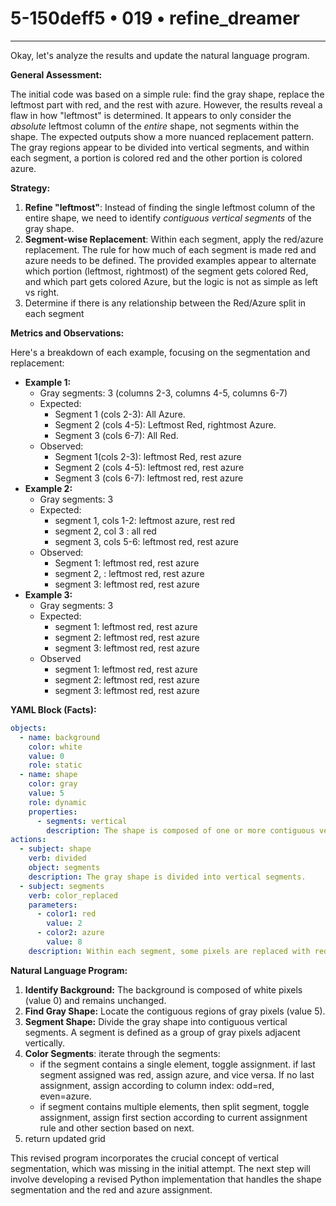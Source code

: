 # 5-150deff5 • 019 • refine_dreamer

---
Okay, let's analyze the results and update the natural language program.

**General Assessment:**

The initial code was based on a simple rule: find the gray shape, replace the leftmost part with red, and the rest with azure. However, the results reveal a flaw in how "leftmost" is determined. It appears to only consider the *absolute* leftmost column of the *entire* shape, not segments within the shape. The expected outputs show a more nuanced replacement pattern. The gray regions appear to be divided into vertical segments, and within each segment, a portion is colored red and the other portion is colored azure.

**Strategy:**

1.  **Refine "leftmost"**: Instead of finding the single leftmost column of the entire shape, we need to identify *contiguous vertical segments* of the gray shape.
2.  **Segment-wise Replacement**: Within each segment, apply the red/azure replacement. The rule for how much of each segment is made red and azure needs to be defined. The provided examples appear to alternate which portion (leftmost, rightmost) of the segment gets colored Red, and which part gets colored Azure, but the logic is not as simple as left vs right.
3. Determine if there is any relationship between the Red/Azure split in each
   segment

**Metrics and Observations:**

Here's a breakdown of each example, focusing on the segmentation and replacement:

*   **Example 1:**
    *   Gray segments: 3 (columns 2-3, columns 4-5, columns 6-7)
    *   Expected:
        *   Segment 1 (cols 2-3): All Azure.
        *   Segment 2 (cols 4-5): Leftmost Red, rightmost Azure.
        *   Segment 3 (cols 6-7): All Red.
    *   Observed:
        *   Segment 1(cols 2-3): leftmost Red, rest azure
        *   Segment 2 (cols 4-5): leftmost red, rest azure
        *   Segment 3 (cols 6-7): leftmost red, rest azure
*   **Example 2:**
    *   Gray segments: 3
    *   Expected:
        * segment 1, cols 1-2: leftmost azure, rest red
        * segment 2, col 3 : all red
        * segment 3, cols 5-6: leftmost red, rest azure
    * Observed:
        *   Segment 1: leftmost red, rest azure
        * segment 2, : leftmost red, rest azure
        * segment 3: leftmost red, rest azure
*   **Example 3:**
    * Gray segments: 3
    * Expected:
        * segment 1: leftmost red, rest azure
        * segment 2: leftmost red, rest azure
        * segment 3: leftmost red, rest azure
    * Observed
        * segment 1: leftmost red, rest azure
        * segment 2: leftmost red, rest azure
        * segment 3: leftmost red, rest azure

**YAML Block (Facts):**

```yaml
objects:
  - name: background
    color: white
    value: 0
    role: static
  - name: shape
    color: gray
    value: 5
    role: dynamic
    properties:
      - segments: vertical
        description: The shape is composed of one or more contiguous vertical segments.
actions:
  - subject: shape
    verb: divided
    object: segments
    description: The gray shape is divided into vertical segments.
  - subject: segments
    verb: color_replaced
    parameters:
      - color1: red
        value: 2
      - color2: azure
        value: 8
    description: Within each segment, some pixels are replaced with red and some with azure.
```

**Natural Language Program:**

1.  **Identify Background:** The background is composed of white pixels (value 0) and remains unchanged.
2.  **Find Gray Shape:** Locate the contiguous regions of gray pixels (value 5).
3.  **Segment Shape:** Divide the gray shape into contiguous vertical segments. A segment is defined as a group of gray pixels adjacent vertically.
4. **Color Segments**: iterate through the segments:
   - if the segment contains a single element, toggle assignment. if last segment assigned
     was red, assign azure, and vice versa. If no last assignment, assign
     according to column index: odd=red, even=azure.
   - if segment contains multiple elements, then split segment, toggle assignment, assign
     first section according to current assignment rule and other section based on
     next.
5. return updated grid

This revised program incorporates the crucial concept of vertical segmentation, which was missing in the initial attempt. The next step will involve developing a revised Python implementation that handles the shape segmentation and the red and azure assignment.

